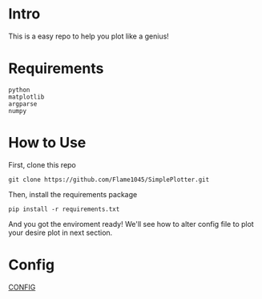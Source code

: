 # Intro
This is a easy repo to help you plot like a genius!

# Requirements
```
python
matplotlib
argparse
numpy
``` 

# How to Use
  First, clone this repo
  ```
  git clone https://github.com/Flame1045/SimplePlotter.git
  ```
  
  Then, install the requirements package
  ```
  pip install -r requirements.txt
  ```
  
  And you got the enviroment ready! 
  We'll see how to alter config file to plot your desire plot in next section.
  
# Config
  
  [CONFIG](https://github.com/Flame1045/SimplePlotter/blob/main/CONFIG.yaml)
  
  

